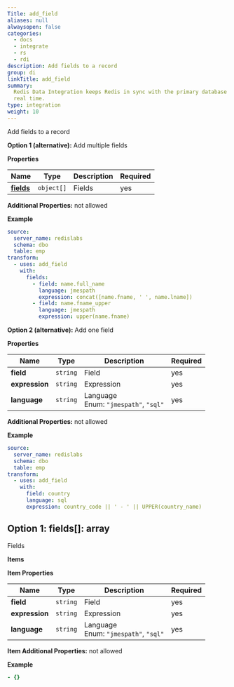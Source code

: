 ```yaml
---
Title: add_field
aliases: null
alwaysopen: false
categories:
  - docs
  - integrate
  - rs
  - rdi
description: Add fields to a record
group: di
linkTitle: add_field
summary:
  Redis Data Integration keeps Redis in sync with the primary database in near
  real time.
type: integration
weight: 10
---
```


Add fields to a record

**Option 1 (alternative):**
Add multiple fields

**Properties**

| Name                         | Type       | Description | Required |
| ---------------------------- | ---------- | ----------- | -------- |
| [**fields**](#option1fields) | `object[]` | Fields<br/> | yes      |

**Additional Properties:** not allowed

**Example**

```yaml
source:
  server_name: redislabs
  schema: dbo
  table: emp
transform:
  - uses: add_field
    with:
      fields:
        - field: name.full_name
          language: jmespath
          expression: concat([name.fname, ' ', name.lname])
        - field: name.fname_upper
          language: jmespath
          expression: upper(name.fname)
```

**Option 2 (alternative):**
Add one field

**Properties**

| Name           | Type     | Description                                   | Required |
| -------------- | -------- | --------------------------------------------- | -------- |
| **field**      | `string` | Field<br/>                                    | yes      |
| **expression** | `string` | Expression<br/>                               | yes      |
| **language**   | `string` | Language<br/>Enum: `"jmespath"`, `"sql"`<br/> | yes      |

**Additional Properties:** not allowed

**Example**

```yaml
source:
  server_name: redislabs
  schema: dbo
  table: emp
transform:
  - uses: add_field
    with:
      field: country
      language: sql
      expression: country_code || ' - ' || UPPER(country_name)
```

<a name="option1fields"></a>

## Option 1: fields\[\]: array

Fields

**Items**

**Item Properties**

| Name           | Type     | Description                                   | Required |
| -------------- | -------- | --------------------------------------------- | -------- |
| **field**      | `string` | Field<br/>                                    | yes      |
| **expression** | `string` | Expression<br/>                               | yes      |
| **language**   | `string` | Language<br/>Enum: `"jmespath"`, `"sql"`<br/> | yes      |

**Item Additional Properties:** not allowed

**Example**

```yaml
- {}
```
